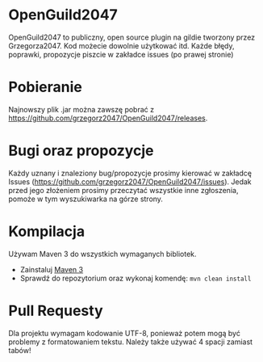 OpenGuild2047
=============

OpenGuild2047 to publiczny, open source plugin na gildie tworzony przez Grzegorza2047.
Kod możecie dowolnie użytkować itd.
Każde błędy, poprawki, propozycje piszcie w zakładce issues (po prawej stronie)

Pobieranie
=============

Najnowszy plik .jar można zawszę pobrać z https://github.com/grzegorz2047/OpenGuild2047/releases.

Bugi oraz propozycje
=============

Każdy uznany i znaleziony bug/propozycje prosimy kierować w zakładcę Issues (https://github.com/grzegorz2047/OpenGuild2047/issues). Jedak przed jego złożeniem prosimy przeczytać wszystkie inne zgłoszenia, pomoże w tym wyszukiwarka na górze strony.

Kompilacja
=============

Używam Maven 3 do wszystkich wymaganych bibliotek.
* Zainstaluj [Maven 3](http://maven.apache.org/download.html)
* Sprawdź do repozytorium oraz wykonaj komendę: `mvn clean install`

Pull Requesty
=============

Dla projektu wymagam kodowanie UTF-8, ponieważ potem mogą być problemy z formatowaniem tekstu.
Należy także używać 4 spacji zamiast tabów!

